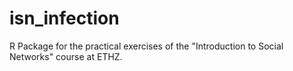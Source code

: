 # isn_infection
R Package for the practical exercises of the "Introduction to Social Networks" course at ETHZ.
